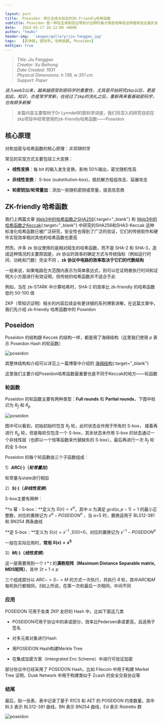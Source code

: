 ```yaml
---

layout: post
title:  Poseidon：简化生成与验证的ZK-Friendly哈希函数
subtitle: Poseidon 是一种在生成和验证零知识证明时最大限度地降低证明者和验证者的复杂性的哈希函数
date:   2024-03-17 16:12:00 +0800
author: "Yewbs"
header-img:  'images/gallery/jiu-fanggao.jpg'
tags:   [区块链, 密码学, 哈希函数, Poseidon]
mathjax: true
---
```


> <cite>Title: Jiu Fanggao  
Creator: Xu Beihong  
Date Created: 1931  
Physical Dimensions: h 139, w 351 cm  
Support: Paper  
  </cite>  

<i>进入web3以来，越来越感受到密码学的重要性，尤其是开始研究zkp以后，更是如此。知识，亦是常学常新，在经过了zkp的洗礼之后，重新再来看基础密码学，也有颇多新解</i>

> 本篇内容主要取材于Dr Lynndell的密码学讲座，我们将深入的研究目前在zkp项目中经常使用的zk-friendly哈希函数——Poseidon

## 核心原理

对称加密与哈希函数的核心原理：_实现随机性_  

常见的实现方式主要包括三大变换：  

- **线性变换**：每 bit 的输入发生变换，影响 50%输出，密文随机性高  

- **非线性变换**： S-box (substitution-box)，抵抗解方程组攻击、延展攻击  

- **轮密钥加/轮常量加**：添加一些随机密钥或常量，提高信息商

## ZK-friendly 哈希函数

我们上两篇文章 [Web3中的哈希函数之SHA256](/2024/03/09/Web3中的哈希函数之SHA256){:target="_blank"} 和 [Web3中的哈希函数之Keccak](/2024/03/15/Web3中的哈希函数之Keccak){:target="_blank"} 中研究的SHA256和SHA3-Keccak 这种标准化哈希函数已被广泛研究，安全性也得到了广泛的验证，它们的传统软件和硬件实现效率相对其他的哈希函数也更高

然而，许多 zk 协议使用的是相对陌生的哈希函数，而不是 SHA-2 和 SHA-3，造成这种情况的主要原因是，zk 协议的效率的确定方式与传统指标（例如运行时间、功耗和门数）完全不同
，**zk 协议中电路的效率取决于它们的代数结构**

一般来说，如果电路在大范围内表示为简单表达式，则可以在证明者执行时间和证明大小方面进行有效证明，但传统的哈希函数并不适合于此

例如，当在 zk-STARK 中计算哈希时，SHA-2 的效率比 zk-friendly 的哈希函数低约 50-100 倍

ZKP（零知识证明）相关的内容后续会有更详细的系列博客讲解，在这篇文章中，我们先介绍 zk-friendly 哈希函数中的 Poseidon

## Poseidon

Poseidon 的结构跟 Keccek 的结构一样，都是用了海绵结构（这里我们使用 $p$ 表示 Poseidon Hash 的轮函数）

![poseidon](/images/posts/crpytography/poseidon_0.png)

其整体结构和介绍可以详见上一篇博客中介绍的 [海绵结构](/2024/03/15/Web3中的哈希函数之Keccak#海绵结构){:target="_blank"}

这里我们主要介绍Poseidon哈希函数最重要也是不同于Keccak的地方——轮函数

### 轮函数

Poseidon 的轮函数主要有两种类型：**Full rounds** 和 **Partial rounds**，下图中标识为 $R_f$ 和 $R_p$

![poseidon](/images/posts/crpytography/poseidon_1.png)

图中可以看到，初始初始时包含 $R_f$ 轮，此时状态会作用于所有的 S-box， 接着再进行 $R_p$ 轮，但是每轮仅包含一个 S-box，其余状态未作用 S-box 的状态通过一个非线性层（也即以一个恒等函数来代替缺失的 S-box），最后再进行一次 $R_f$ 轮的全 S-box

Poseidon 的每个轮函数由三个子函数组成：

1）**$ARC(·)$（_轮常量加_）**

轮常量与state进行相加

2）**$S(·)$（_非线性变换_）**

S-box主要有两种：

**α 幂 - S-box：**定义为 $S(x)=x^α$，其中 α 为满足 $gcd(α,p−1)=1$ 的最小正整数，对应的置换记为
$x^α − POSEIDON^π$ ，当 α=5 时，置换适用于 BLS12-381 和 BN254 两条曲线

**逆 S-box：**定义为 $S(x)=x^{−1}$ ,S(0)=0，对应的置换记为 $x^{−1} − POSEIDON^π$

一般在实际应用时，**常用 $S(x) = x^5$**

3）**$M(·)$（_线性变换_）**

这一层需要用到一个 $t * t$ 的**满秩矩阵（Maximum Distance Separable matrix, MDS矩阵）**，其中 $2t + 1 \leq p$

三个组成部分以 $ARC -> S -> M$ 的方式一次执行，共执行 $R$ 轮，其中$ARC$和$M$每轮执行都相同，$S$如上所说，在第一次和最后一次相同，中间不同

### 应用

PO­SEI­DON 可用于各类 ZKP 友好的 Hash 中，比如下面这几类

- POSEIDON可用于协议中的承诺部分，效率比Pedersen承诺更高，且适用于签名

- 对多元素对象进行Hash

- 用POSEIDON Hash构建Merkle Tree

- 在集成加密方案（Intergrated Enc Scheme）中进行可验证加密

部分协议中已经采用了 PO­SEI­DON Hash，比如 File­coin 中用于构建 Merkel Tree 证明，Dusk Net­work 中用于构建类似于 Zcash 的安全交易协议等

### 结尾

最后，贴一张表，表中记录了基于 R1CS 和 AET 的 PO­SEI­DON 约束数量，其中 BLS 表示 BLS12-381 曲线，BN 表示 BN254 曲线，Ed 表示 Ristretto 群

![poseidon](/images/posts/crpytography/poseidon_2.png)
